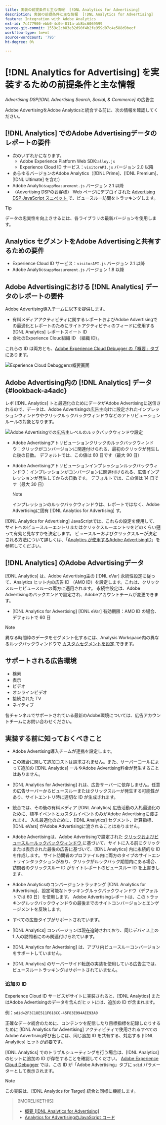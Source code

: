 ```yaml
---
title: 実装の前提条件と主な情報  [!DNL Analytics for Advertising]
description: 実装の前提条件と主な情報  [!DNL Analytics for Advertising]
feature: Integration with Adobe Analytics
exl-id: 7c477900-ebb0-4c0e-811a-ab8bc6069599
source-git-commit: 1559c2cb83e32d90f4b2fe959d07c4e588d9becf
workflow-type: tm+mt
source-wordcount: '795'
ht-degree: 0%

---
```


# [!DNL Analytics for Advertising] を実装するための前提条件と主な情報

*Advertising DSP[!DNL Advertising Search, Social, & Commerce]* の広告主

Adobe AdvertisingをAdobe Analyticsと統合する前に、次の情報を確認してください。

## [!DNL Analytics] でのAdobe Advertisingデータのレポートの要件

* 次のいずれかになります。
   * Adobe Experience Platform Web SDK:`alloy.js`
   * Experience Cloud ID サービス：`visitorAPI.js` バージョン 2.0 以降
* あらゆるバージョンのAdobe Analytics（[!DNL Prime]、[!DNL Premium]、[!DNL Ultimate] を含む）
* Adobe Analytics:`appMeasurement.js` バージョン 2.1 以降
* （Advertising DSPのお客様） Web ページにデプロイされた [Advertising DSP JavaScript スニペット ](javascript.md) で、ビュースルー訪問をトラッキングします。

>[!TIP]
>
>データの忠実性を向上させるには、各ライブラリの最新バージョンを使用します。

## Analytics セグメントをAdobe Advertisingと共有するための要件

* Experience Cloud ID サービス：`visitorAPI.js` バージョン 2.1 以降
* Adobe Analytics:`appMeasurement.js` バージョン 1.8 以降

## Adobe Advertisingにおける [!DNL Analytics] データのレポートの要件

Adobe Advertising導入チームに以下を提供します。

* 有料メディアアクティビティに関するレポートおよびAdobe Advertisingでの最適化とレポートのためにサイトアクティビティのフィードに使用する [!DNL Analytics] レポートスイート ID
* 会社のExperience Cloud組織 ID （組織 ID）。

これらの ID は両方とも、[Adobe Experience Cloud Debugger の「概要」タブ ](https://experienceleague.adobe.com/docs/debugger/using-v2/summary.html?lang=ja) にあります。

![Experience Cloud Debuggerの概要画面 ](/help/integrations/assets/a4adc-debugger-summary.png)

## Adobe Advertising内の [!DNL Analytics] データ {#lookback-a4adc}

レポ [!DNL Analytics] トと最適化のためにデータがAdobe Advertisingに送信されるので、データは、Adobe Advertisingの広告主向けに設定されたインプレッションウィンドウやクリックルックバックウィンドウなどのアトリビューションルールの対象となります。

![Adobe Advertisingでの広告主レベルのルックバックウィンドウ設定 ](/help/integrations/assets/a4adc-lookbacks.png)

* Adobe Advertisingアトリビューションクリックのルックバックウィンドウ：クリックがコンバージョンに関連付けられる、最初のクリックが発生した後の日数。 デフォルトでは、この値は 60 日です（最大 90 日）
* Adobe Advertisingアトリビューションインプレッションルックバックウィンドウ：インプレッションがコンバージョンに関連付けられる、広告インプレッションが発生してからの日数です。 デフォルトでは、この値は 14 日です（最大 30 日）

  >[!NOTE]
  >
  > インプレッションのルックバックウィンドウは、レポートではなく、Adobe Advertisingに固有 [!DNL Analytics for Advertising] す。

[!DNL Analytics for Advertising] JavaScriptでは、これらの設定を使用して、サイトへのビュースルーエントリまたはクリックスルーエントリをどのくらい遡って有効と見なすかを決定します。 ビュースルーおよびクリックスルーが決定される方法について詳しくは、「[Analytics が使用するAdobe AdvertisingID](ids.md)」を参照してください。

## [!DNL Analytics] のAdobe Advertisingデータ

[!DNL Analytics] は、Adobe Advertising主の [!DNL eVar] 永続性設定に従って、Analytics ヒット内の広告 ID （AMO ID）を設定します。これは、クリックスルーとビュースルーの両方に適用されます。 永続性設定は、Adobe Advertisingのバックエンドで設定され、Adobeアカウントチームが変更できます。

* [!DNL Analytics for Advertising] [!DNL eVar] 有効期限：AMO ID の場合、デフォルトで 60 日

>[!NOTE]
>
>異なる時間枠のデータをセグメント化するには、Analysis Workspace内の異なるルックバックウィンドウで [ カスタムセグメントを設定 ](https://experienceleague.adobe.com/docs/analytics/components/segmentation/segmentation-workflow/seg-build.html?lang=ja) できます。

## サポートされる広告環境

* 検索
* 表示
* ビデオ
* オンラインビデオ
* 接続された TV
* ネイティブ

各チャンネルでサポートされている最新のAdobe環境については、広告アカウントチームにお問い合わせください。

## 実装する前に知っておくべきこと

* Adobe Advertising導入チームが連携を設定します。

* この統合に関して追加コストは請求されません。また、サーバーコールによって追加の [!DNL Analytics] ールやAdobe Advertising料金が発生することはありません。

* [!DNL Analytics for Advertising] れは、広告サーバーに依存しません。任意の広告サーバーからビュースルーまたはクリックスルーが発生する可能性があり、サイトエントリ時に適切な ID が生成されます。

* 統合では、その後の有料メディア [!DNL Analytics] 広告活動の入札最適化のために、標準イベントとカスタムイベントのみがAdobe Advertisingに渡されます。 入札最適化のために、[!DNL Analytics] セグメント、計算指標、[!DNL eVars] がAdobe Advertisingに渡されることはありません。

* Adobe Advertisingは、Adobe Advertisingで設定された [ クリックおよびビュースルールックバックウィンドウ ](#lookback-a4adc) に基づいて、サイトに入る前にクリックまたは表示された最後の広告に基づいて、[!DNL Analytics] 内に永続的な ID を作成します。 サイト訪問者のプロファイル内に両方のタイプのサイトエントリインタラクションがあり、クリックがルックバック期間内にある場合、訪問者のクリックスルー ID がサイトレポートのビュースルー ID を上書きします。

* Adobe Analyticsのコンバージョントラッキング [!DNL Analytics for Advertising]、設定可能なトラッキングルックバックウィンドウ（デフォルトでは 60 日）を使用します。 Adobe Advertisingレポートは、このトラッキングルックバックウィンドウの最後までのサイトコンバージョンとエンゲージメントを反映します。

* すべての広告タイプがサポートされています。<!--Clarify what this might include. It used to include CTV, but not anymore: However, not all ad environments are supported. -->

* [!DNL Analytics] コンバージョンは現在追跡されており、同じデバイス上の 1 人の訪問者にのみ関連付けられています。

* [!DNL Analytics for Advertising] は、アプリ内ビュースルーコンバージョンをサポートしていません。

* [!DNL Analytics] のサーバーサイド転送の実装を使用している広告主では、ビュースルートラッキングはサポートされていません。

### 追加の ID

Experience Cloud ID サービスがサイトに実装されると、[!DNL Analytics] またはAdobe Advertisingのデータを含んだヒットには、追加の ID が含まれます。

例：`sdid=2F3C18E511F618CC-45F83E994AEE93A0`

正確なデータ統合のために、コンテンツを配信したり目標指標を記録したりするために [!DNL Analytics for Advertising] アクティビティで使用されるすべてのAdobe Advertising呼び出しには、同じ追加 ID を共有する、対応する [!DNL Analytics] ヒットが必要です。

[!DNL Analytics] でのトラブルシューティングを行う場合は、[!DNL Analytics] のヒットに追加の ID が存在することを確認してください。 [Adobe Experience Cloud Debugger](https://experienceleague.adobe.com/docs/debugger/using-v2/summary.html?lang=ja) では、この ID が「Adobe Advertising」タブに `sdid` パラメーターとして表示されます。

>[!NOTE]
>
> この実装は、[!DNL Analytics for Target] 統合と同様に機能します。

>[!MORELIKETHIS]
>
>* [ 概要  [!DNL Analytics for Advertising]](overview.md)
>* [Analytics for AdvertisingのJavaScript コード ](/help/integrations/analytics/javascript.md)
